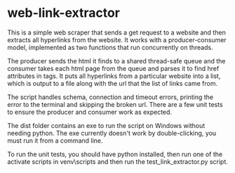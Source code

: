 # web-link-extractor

This is a simple web scraper that sends a get request to a website and then extracts all hyperlinks from the website.
It works with a producer-consumer model, implemented as two functions that run concurrently on
threads.

The producer sends the html it finds to a shared thread-safe queue and the consumer
takes each html page from the queue and parses it to find href attributes in tags.
It puts all hyperlinks from a particular website into a list,
which is output to a file along with the url that the list of links came from.

The script handles schema, connection and timeout errors, printing the error to the terminal and skipping the
broken url. There are a few unit tests to ensure the producer and consumer work as expected.

The dist folder contains an exe to run the script on Windows without needing python. The exe currently
doesn't work by double-clicking, you must run it from a command line.

To run the unit tests, you should have python installed, then run one of the activate scripts in venv\scripts
and then run the test_link_extractor.py script.